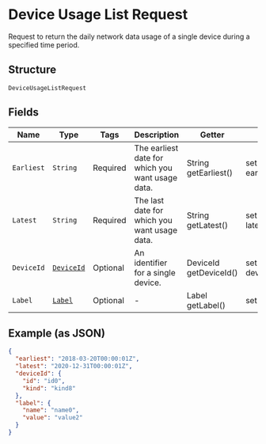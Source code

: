 
# Device Usage List Request

Request to return the daily network data usage of a single device during a specified time period.

## Structure

`DeviceUsageListRequest`

## Fields

| Name | Type | Tags | Description | Getter | Setter |
|  --- | --- | --- | --- | --- | --- |
| `Earliest` | `String` | Required | The earliest date for which you want usage data. | String getEarliest() | setEarliest(String earliest) |
| `Latest` | `String` | Required | The last date for which you want usage data. | String getLatest() | setLatest(String latest) |
| `DeviceId` | [`DeviceId`](../../doc/models/device-id.md) | Optional | An identifier for a single device. | DeviceId getDeviceId() | setDeviceId(DeviceId deviceId) |
| `Label` | [`Label`](../../doc/models/label.md) | Optional | - | Label getLabel() | setLabel(Label label) |

## Example (as JSON)

```json
{
  "earliest": "2018-03-20T00:00:01Z",
  "latest": "2020-12-31T00:00:01Z",
  "deviceId": {
    "id": "id0",
    "kind": "kind8"
  },
  "label": {
    "name": "name0",
    "value": "value2"
  }
}
```

